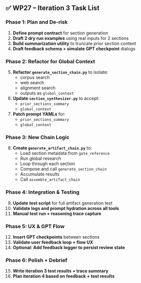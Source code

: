 ## ✅ WP27 – Iteration 3 Task List

### Phase 1: Plan and De-risk
1. **Define prompt contract** for section generation
2. **Draft 2 dry run examples** using real inputs for 2 sections
3. **Build summarization utility** to truncate prior section content
4. **Draft feedback schema + simulate GPT checkpoint** dialogs

### Phase 2: Refactor for Global Context
5. **Refactor `generate_section_chain.py`** to isolate:
   - corpus search
   - web search
   - alignment search
   - outputs as `global_context`
6. **Update `section_synthesizer.py`** to accept:
   - `prior_sections_summary`
   - `global_context`
7. **Patch prompt YAMLs** for:
   - `prior_sections_summary`
   - `global_context`

### Phase 3: New Chain Logic
8. **Create `generate_artifact_chain.py`** to:
   - Load section metadata from `gate_reference`
   - Run global research
   - Loop through each section
   - Compose and call `generate_section_chain`
   - Accumulate results
   - Call `assemble_artifact_chain`

### Phase 4: Integration & Testing
9. **Update test script** for full artifact generation test
10. **Validate logs and prompt hydration across all tools**
11. **Manual test run + reasoning trace capture**

### Phase 5: UX & GPT Flow
12. **Insert GPT checkpoints** between sections
13. **Validate user feedback loop + flow UX**
14. **Optional: Add feedback logger to persist review state**

### Phase 6: Polish + Debrief
15. **Write iteration 3 test results + trace summary**
16. **Plan iteration 4 based on feedback + test results**
